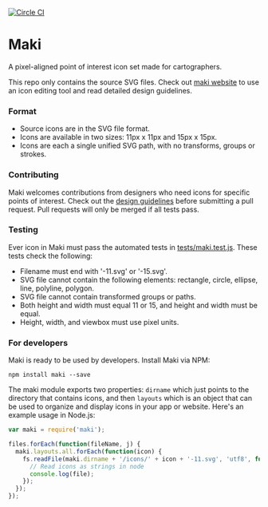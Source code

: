 [![Circle CI](https://circleci.com/gh/mapbox/maki-2.svg?style=svg)](https://circleci.com/gh/mapbox/maki-2)

# Maki

A pixel-aligned point of interest icon set made for cartographers.

This repo only contains the source SVG files. Check out [maki website](mapbox.com/maki-icons) to use an icon editing tool and read detailed design guidelines.

### Format

- Source icons are in the SVG file format.
- Icons are available in two sizes: 11px x 11px and 15px x 15px.
- Icons are each a single unified SVG path, with no transforms, groups or strokes.

### Contributing

Maki welcomes contributions from designers who need icons for specific points of interest. Check out the [design guidelines](https://www.mapbox.com/maki-icons/guidelines/) before submitting a pull request. Pull requests will only be merged if all tests pass.

### Testing

Ever icon in Maki must pass the automated tests in [tests/maki.test.js](https://github.com/mapbox/maki/tree/mb-pages/test/maki.test.js). These tests check the following:

- Filename must end with '-11.svg' or '-15.svg'.
- SVG file cannot contain the following elements: rectangle, circle, ellipse, line, polyline, polygon.
- SVG file cannot contain transformed groups or paths.
- Both height and width must equal 11 or 15, and height and width must be equal.
- Height, width, and viewbox must use pixel units.

### For developers

Maki is ready to be used by developers. Install Maki via NPM:

```
npm install maki --save
```

The maki module exports two properties: `dirname` which just points to the directory that contains icons, and then `layouts` which is an object that can be used to organize and display icons in your app or website. Here's an example usage in Node.js:

``` js
var maki = require('maki');

files.forEach(function(fileName, j) {
  maki.layouts.all.forEach(function(icon) {
    fs.readFile(maki.dirname + '/icons/' + icon + '-11.svg', 'utf8', function(err, file) {
      // Read icons as strings in node
      console.log(file);
    });
  });
});

```
